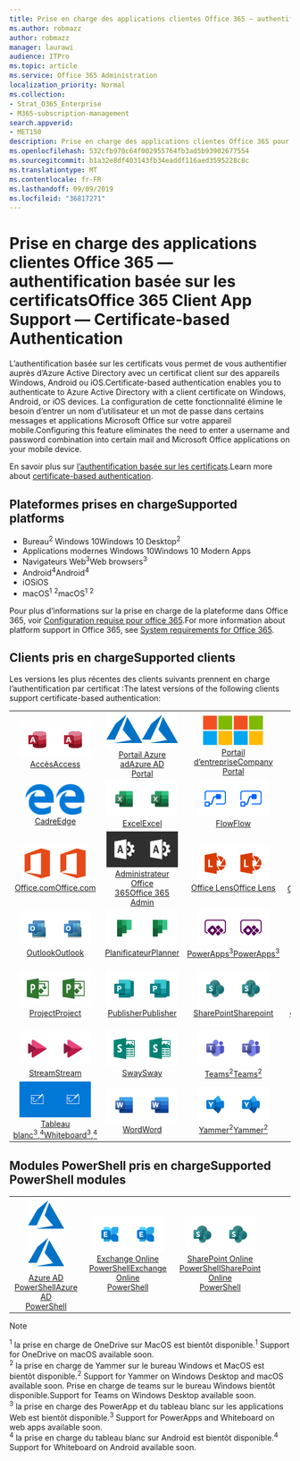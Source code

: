 ```yaml
---
title: Prise en charge des applications clientes Office 365 — authentification basée sur les certificats
ms.author: robmazz
author: robmazz
manager: laurawi
audience: ITPro
ms.topic: article
ms.service: Office 365 Administration
localization_priority: Normal
ms.collection:
- Strat_O365_Enterprise
- M365-subscription-management
search.appverid:
- MET150
description: Prise en charge des applications clientes Office 365 pour l’authentification basée sur les certificats.
ms.openlocfilehash: 532cfb970c64f002955764fb3ad5b93902677554
ms.sourcegitcommit: b1a32e8df403143fb34eaddf116aed3595228c8c
ms.translationtype: MT
ms.contentlocale: fr-FR
ms.lasthandoff: 09/09/2019
ms.locfileid: "36817271"
---
```

# <a name="office-365-client-app-support--certificate-based-authentication"></a><span data-ttu-id="ec958-103">Prise en charge des applications clientes Office 365 — authentification basée sur les certificats</span><span class="sxs-lookup"><span data-stu-id="ec958-103">Office 365 Client App Support — Certificate-based Authentication</span></span>

<span data-ttu-id="ec958-104">L’authentification basée sur les certificats vous permet de vous authentifier auprès d’Azure Active Directory avec un certificat client sur des appareils Windows, Android ou iOS.</span><span class="sxs-lookup"><span data-stu-id="ec958-104">Certificate-based authentication enables you to authenticate to Azure Active Directory with a client certificate on Windows, Android, or iOS devices.</span></span> <span data-ttu-id="ec958-105">La configuration de cette fonctionnalité élimine le besoin d’entrer un nom d’utilisateur et un mot de passe dans certains messages et applications Microsoft Office sur votre appareil mobile.</span><span class="sxs-lookup"><span data-stu-id="ec958-105">Configuring this feature eliminates the need to enter a username and password combination into certain mail and Microsoft Office applications on your mobile device.</span></span>

<span data-ttu-id="ec958-106">En savoir plus sur [l’authentification basée sur les certificats](https://docs.microsoft.com/azure/active-directory/authentication/active-directory-certificate-based-authentication-get-started).</span><span class="sxs-lookup"><span data-stu-id="ec958-106">Learn more about [certificate-based authentication](https://docs.microsoft.com/azure/active-directory/authentication/active-directory-certificate-based-authentication-get-started).</span></span>

## <a name="supported-platforms"></a><span data-ttu-id="ec958-107">Plateformes prises en charge</span><span class="sxs-lookup"><span data-stu-id="ec958-107">Supported platforms</span></span>

 - <span data-ttu-id="ec958-108">Bureau<sup>2</sup> Windows 10</span><span class="sxs-lookup"><span data-stu-id="ec958-108">Windows 10 Desktop<sup>2</sup></span></span>
 - <span data-ttu-id="ec958-109">Applications modernes Windows 10</span><span class="sxs-lookup"><span data-stu-id="ec958-109">Windows 10 Modern Apps</span></span>
 - <span data-ttu-id="ec958-110">Navigateurs Web<sup>3</sup></span><span class="sxs-lookup"><span data-stu-id="ec958-110">Web browsers<sup>3</sup></span></span>
 - <span data-ttu-id="ec958-111">Android<sup>4</sup></span><span class="sxs-lookup"><span data-stu-id="ec958-111">Android<sup>4</sup></span></span>
 - <span data-ttu-id="ec958-112">iOS</span><span class="sxs-lookup"><span data-stu-id="ec958-112">iOS</span></span>
 - <span data-ttu-id="ec958-113">macOS<sup>1</sup> <sup>2</sup></span><span class="sxs-lookup"><span data-stu-id="ec958-113">macOS<sup>1</sup> <sup>2</sup></span></span>

<span data-ttu-id="ec958-114">Pour plus d’informations sur la prise en charge de la plateforme dans Office 365, voir [Configuration requise pour office 365](https://products.office.com/office-system-requirements).</span><span class="sxs-lookup"><span data-stu-id="ec958-114">For more information about platform support in Office 365, see [System requirements for Office 365](https://products.office.com/office-system-requirements).</span></span>

## <a name="supported-clients"></a><span data-ttu-id="ec958-115">Clients pris en charge</span><span class="sxs-lookup"><span data-stu-id="ec958-115">Supported clients</span></span>

<span data-ttu-id="ec958-116">Les versions les plus récentes des clients suivants prennent en charge l’authentification par certificat :</span><span class="sxs-lookup"><span data-stu-id="ec958-116">The latest versions of the following clients support certificate-based authentication:</span></span>

| | | | | | |
|:---:|:---:|:---:|:---:|:---:|:---:|
| <span data-ttu-id="ec958-117">![Icône accès](media/o365-access-64x64.png)</span><span class="sxs-lookup"><span data-stu-id="ec958-117">![Access icon](media/o365-access-64x64.png)</span></span> <br> [<span data-ttu-id="ec958-118">Accès</span><span class="sxs-lookup"><span data-stu-id="ec958-118">Access</span></span>](https://products.office.com/access) | <span data-ttu-id="ec958-119">![Icône Azure](media/o365-azure-64x64.png)</span><span class="sxs-lookup"><span data-stu-id="ec958-119">![Azure icon](media/o365-azure-64x64.png)</span></span> <br> [<span data-ttu-id="ec958-120">Portail Azure <br> ad</span><span class="sxs-lookup"><span data-stu-id="ec958-120">Azure AD <br> Portal </span></span>](https://azure.microsoft.com/features/azure-portal/) | <span data-ttu-id="ec958-121">![Icône portail d’entreprise](media/o365-microsoft-64x64.png)</span><span class="sxs-lookup"><span data-stu-id="ec958-121">![Company portal icon](media/o365-microsoft-64x64.png)</span></span> <br> [<span data-ttu-id="ec958-122">Portail <br> d’entreprise</span><span class="sxs-lookup"><span data-stu-id="ec958-122">Company <br> Portal </span></span>](https://docs.microsoft.com/intune-user-help/sign-in-to-the-company-portal) | <span data-ttu-id="ec958-123">![Icône Delve](media/o365-delve-64x64.png)</span><span class="sxs-lookup"><span data-stu-id="ec958-123">![Delve icon](media/o365-delve-64x64.png)</span></span> <br> [<span data-ttu-id="ec958-124">Delve</span><span class="sxs-lookup"><span data-stu-id="ec958-124">Delve</span></span>](https://products.office.com/business/intelligent-search) | <span data-ttu-id="ec958-125">![Icône Dynamics 365](media/o365-dynamics365-64x64.png)</span><span class="sxs-lookup"><span data-stu-id="ec958-125">![Dynamics 365 icon](media/o365-dynamics365-64x64.png)</span></span> <br> [<span data-ttu-id="ec958-126">Dynamics 365</span><span class="sxs-lookup"><span data-stu-id="ec958-126">Dynamics 365</span></span>](https://dynamics.microsoft.com) 
| <span data-ttu-id="ec958-127">![Icône de serveur Edge](media/o365-edge-64x64.png)</span><span class="sxs-lookup"><span data-stu-id="ec958-127">![Edge icon](media/o365-edge-64x64.png)</span></span> <br> [<span data-ttu-id="ec958-128">Cadre</span><span class="sxs-lookup"><span data-stu-id="ec958-128">Edge</span></span>](https://www.microsoft.com/windows/microsoft-edge) | <span data-ttu-id="ec958-129">![Icône Excel](media/o365-excel-64x64.png)</span><span class="sxs-lookup"><span data-stu-id="ec958-129">![Excel icon](media/o365-excel-64x64.png)</span></span> <br> [<span data-ttu-id="ec958-130">Excel</span><span class="sxs-lookup"><span data-stu-id="ec958-130">Excel</span></span>](https://products.office.com/excel) | <span data-ttu-id="ec958-131">![Icône de flux](media/o365-flow-64x64.png)</span><span class="sxs-lookup"><span data-stu-id="ec958-131">![Flow icon](media/o365-flow-64x64.png)</span></span> <br> [<span data-ttu-id="ec958-132">Flow</span><span class="sxs-lookup"><span data-stu-id="ec958-132">Flow</span></span>](https://flow.microsoft.com) | <span data-ttu-id="ec958-133">![Icône formulaires](media/o365-forms-64x64.png)</span><span class="sxs-lookup"><span data-stu-id="ec958-133">![Forms icon](media/o365-forms-64x64.png)</span></span> <br> [<span data-ttu-id="ec958-134">Forms</span><span class="sxs-lookup"><span data-stu-id="ec958-134">Forms</span></span>](https://flow.microsoft.com/connectors/shared_microsoftforms/microsoft-forms/) | <span data-ttu-id="ec958-135">![Icône Kaizala](media/o365-kaizala-64x64.png)</span><span class="sxs-lookup"><span data-stu-id="ec958-135">![Kaizala icon](media/o365-kaizala-64x64.png)</span></span> <br> [<span data-ttu-id="ec958-136">Kaizala</span><span class="sxs-lookup"><span data-stu-id="ec958-136">Kaizala</span></span>](https://products.office.com/en/business/microsoft-kaizala) 
| <span data-ttu-id="ec958-137">![Icône Office.com](media/o365-office-64x64.png)</span><span class="sxs-lookup"><span data-stu-id="ec958-137">![Office.com icon](media/o365-office-64x64.png)</span></span> <br> [<span data-ttu-id="ec958-138">Office.com</span><span class="sxs-lookup"><span data-stu-id="ec958-138">Office.com</span></span>](https://www.office.com/) | <span data-ttu-id="ec958-139">![Icône d’administrateur Office 365](media/o365-o365admin-64x64.png)</span><span class="sxs-lookup"><span data-stu-id="ec958-139">![Office 365 Admin icon](media/o365-o365admin-64x64.png)</span></span> <br> [<span data-ttu-id="ec958-140">Administrateur Office <br> 365</span><span class="sxs-lookup"><span data-stu-id="ec958-140">Office 365 <br> Admin</span></span>](https://products.office.com/business/manage-office-365-admin-app) | <span data-ttu-id="ec958-141">![Icône de l’objectif](media/o365-lens-64x64.png)</span><span class="sxs-lookup"><span data-stu-id="ec958-141">![Lens icon](media/o365-lens-64x64.png)</span></span> <br> [<span data-ttu-id="ec958-142">Office Lens</span><span class="sxs-lookup"><span data-stu-id="ec958-142">Office Lens</span></span>](https://www.microsoft.com/p/office-lens/9wzdncrfj3t8?activetab=pivot%3Aoverviewtab) | <span data-ttu-id="ec958-143">![Icône OneDrive entreprise](media/o365-OneDrive-64x64.png)</span><span class="sxs-lookup"><span data-stu-id="ec958-143">![OneDrive for Business icon](media/o365-OneDrive-64x64.png)</span></span> <br> [<span data-ttu-id="ec958-144">OneDrive<sup>1</sup></span><span class="sxs-lookup"><span data-stu-id="ec958-144">OneDrive<sup>1</sup></span></span>](https://products.office.com/onedrive-for-business/online-cloud-storage) |  <span data-ttu-id="ec958-145">![Icône OneNote](media/o365-OneNote-64x64.png)</span><span class="sxs-lookup"><span data-stu-id="ec958-145">![OneNote icon](media/o365-OneNote-64x64.png)</span></span> <br> [<span data-ttu-id="ec958-146">OneNote</span><span class="sxs-lookup"><span data-stu-id="ec958-146">OneNote</span></span>](https://products.office.com/onenote) 
| <span data-ttu-id="ec958-147">![Icône Outlook](media/o365-outlook-64x64.png)</span><span class="sxs-lookup"><span data-stu-id="ec958-147">![Outlook icon](media/o365-outlook-64x64.png)</span></span> <br> [<span data-ttu-id="ec958-148">Outlook</span><span class="sxs-lookup"><span data-stu-id="ec958-148">Outlook</span></span>](https://products.office.com/outlook) | <span data-ttu-id="ec958-149">![Icône du planificateur](media/o365-planner-64x64.png)</span><span class="sxs-lookup"><span data-stu-id="ec958-149">![Planner icon](media/o365-planner-64x64.png)</span></span> <br> [<span data-ttu-id="ec958-150">Planificateur</span><span class="sxs-lookup"><span data-stu-id="ec958-150">Planner</span></span>](https://products.office.com/business/task-management-software) | <span data-ttu-id="ec958-151">![Icône PowerApp](media/o365-powerapps-64x64.png)</span><span class="sxs-lookup"><span data-stu-id="ec958-151">![PowerApps icon](media/o365-powerapps-64x64.png)</span></span> <br> [<span data-ttu-id="ec958-152">PowerApps<sup>3</sup></span><span class="sxs-lookup"><span data-stu-id="ec958-152">PowerApps<sup>3</sup></span></span>](https://powerapps.microsoft.com) | <span data-ttu-id="ec958-153">![Icône PowerBI](media/o365-powerbi-64x64.png)</span><span class="sxs-lookup"><span data-stu-id="ec958-153">![PowerBI icon](media/o365-powerbi-64x64.png)</span></span> <br> [<span data-ttu-id="ec958-154">Power BI</span><span class="sxs-lookup"><span data-stu-id="ec958-154">Power BI</span></span>](https://powerbi.microsoft.com)| <span data-ttu-id="ec958-155">![Icône PowerPoint](media/o365-powerpoint-64x64.png)</span><span class="sxs-lookup"><span data-stu-id="ec958-155">![PowerPoint icon](media/o365-powerpoint-64x64.png)</span></span> <br> [<span data-ttu-id="ec958-156">PowerPoint</span><span class="sxs-lookup"><span data-stu-id="ec958-156">PowerPoint</span></span>](https://products.office.com/powerpoint) 
| <span data-ttu-id="ec958-157">![Icône de projet](media/o365-project-64x64.png)</span><span class="sxs-lookup"><span data-stu-id="ec958-157">![Project icon](media/o365-project-64x64.png)</span></span> <br> [<span data-ttu-id="ec958-158">Project</span><span class="sxs-lookup"><span data-stu-id="ec958-158">Project</span></span>](https://products.office.com/project) | <span data-ttu-id="ec958-159">![Icône Publisher](media/o365-publisher-64x64.png)</span><span class="sxs-lookup"><span data-stu-id="ec958-159">![Publisher icon](media/o365-publisher-64x64.png)</span></span> <br> [<span data-ttu-id="ec958-160">Publisher</span><span class="sxs-lookup"><span data-stu-id="ec958-160">Publisher</span></span>](https://products.office.com/publisher) | <span data-ttu-id="ec958-161">![Icône SharePoint](media/o365-sharepoint-64x64.png)</span><span class="sxs-lookup"><span data-stu-id="ec958-161">![SharePoint icon](media/o365-sharepoint-64x64.png)</span></span> <br> [<span data-ttu-id="ec958-162">SharePoint</span><span class="sxs-lookup"><span data-stu-id="ec958-162">Sharepoint</span></span>](https://products.office.com/sharepoint) | <span data-ttu-id="ec958-163">![Icône Skype entreprise](media/o365-skypeforbusiness-64x64.png)</span><span class="sxs-lookup"><span data-stu-id="ec958-163">![Skype for Business icon](media/o365-skypeforbusiness-64x64.png)</span></span> <br> [<span data-ttu-id="ec958-164">Skype <br> entreprise</span><span class="sxs-lookup"><span data-stu-id="ec958-164">Skype for <br> Business</span></span>](https://www.skype.com/business/) | <span data-ttu-id="ec958-165">![Icône de pense-bête](media/o365-stickynotes-64x64.png)</span><span class="sxs-lookup"><span data-stu-id="ec958-165">![Sticky Notes icon](media/o365-stickynotes-64x64.png)</span></span> <br> [<span data-ttu-id="ec958-166">Notes du pense-bête</span><span class="sxs-lookup"><span data-stu-id="ec958-166">Sticky Notes</span></span>](https://www.microsoft.com/p/microsoft-sticky-notes/9nblggh4qghw) 
| <span data-ttu-id="ec958-167">![Icône de flux](media/o365-stream-64x64.png)</span><span class="sxs-lookup"><span data-stu-id="ec958-167">![Stream icon](media/o365-stream-64x64.png)</span></span> <br> [<span data-ttu-id="ec958-168">Stream</span><span class="sxs-lookup"><span data-stu-id="ec958-168">Stream</span></span>](https://stream.microsoft.com) | <span data-ttu-id="ec958-169">![Icône Sway](media/o365-sway-64x64.png)</span><span class="sxs-lookup"><span data-stu-id="ec958-169">![Sway icon](media/o365-sway-64x64.png)</span></span> <br> [<span data-ttu-id="ec958-170">Sway</span><span class="sxs-lookup"><span data-stu-id="ec958-170">Sway</span></span>](https://sway.com) | <span data-ttu-id="ec958-171">![Icône teams](media/o365-teams-64x64.png)</span><span class="sxs-lookup"><span data-stu-id="ec958-171">![Teams icon](media/o365-teams-64x64.png)</span></span> <br> [<span data-ttu-id="ec958-172">Teams<sup>2</sup></span><span class="sxs-lookup"><span data-stu-id="ec958-172">Teams<sup>2</sup></span></span>](https://products.office.com/microsoft-teams/group-chat-software) | <span data-ttu-id="ec958-173">![Icône action](media/o365-todo-64x64.png)</span><span class="sxs-lookup"><span data-stu-id="ec958-173">![To Do icon](media/o365-todo-64x64.png)</span></span> <br> [<span data-ttu-id="ec958-174">Action</span><span class="sxs-lookup"><span data-stu-id="ec958-174">To Do</span></span>](https://todo.microsoft.com) | <span data-ttu-id="ec958-175">![Icône Visio](media/o365-visio-64x64.png)</span><span class="sxs-lookup"><span data-stu-id="ec958-175">![Visio icon](media/o365-visio-64x64.png)</span></span> <br> [<span data-ttu-id="ec958-176">Visio</span><span class="sxs-lookup"><span data-stu-id="ec958-176">Visio</span></span>](https://products.office.com/visio/flowchart-software) 
| <span data-ttu-id="ec958-177">![Icône du tableau blanc](media/o365-whiteboard-64x64.png)</span><span class="sxs-lookup"><span data-stu-id="ec958-177">![Whiteboard icon](media/o365-whiteboard-64x64.png)</span></span> <br> [<span data-ttu-id="ec958-178">Tableau blanc<sup>3</sup>,<sup>4</sup></span><span class="sxs-lookup"><span data-stu-id="ec958-178">Whiteboard<sup>3</sup>,<sup>4</sup></span></span>](https://whiteboard.microsoft.com/) | <span data-ttu-id="ec958-179">![Icône Word](media/o365-word-64x64.png)</span><span class="sxs-lookup"><span data-stu-id="ec958-179">![Word icon](media/o365-word-64x64.png)</span></span> <br> [<span data-ttu-id="ec958-180">Word</span><span class="sxs-lookup"><span data-stu-id="ec958-180">Word</span></span>](https://products.office.com/word) | <span data-ttu-id="ec958-181">![Icône Yammer](media/o365-yammer-64x64.png)</span><span class="sxs-lookup"><span data-stu-id="ec958-181">![Yammer icon](media/o365-yammer-64x64.png)</span></span> <br> [<span data-ttu-id="ec958-182">Yammer<sup>2</sup></span><span class="sxs-lookup"><span data-stu-id="ec958-182">Yammer<sup>2</sup></span></span>](https://products.office.com/yammer/yammer-overview) |

## <a name="supported-powershell-modules"></a><span data-ttu-id="ec958-183">Modules PowerShell pris en charge</span><span class="sxs-lookup"><span data-stu-id="ec958-183">Supported PowerShell modules</span></span>

| | | | | | |
|:---:|:---:|:---:|:---:|:---:|:---:|
| <span data-ttu-id="ec958-184">![Icône Azure](media/o365-azure-64x64.png)</span><span class="sxs-lookup"><span data-stu-id="ec958-184">![Azure icon](media/o365-azure-64x64.png)</span></span> <br> [<span data-ttu-id="ec958-185">Azure AD <br> PowerShell</span><span class="sxs-lookup"><span data-stu-id="ec958-185">Azure AD <br> PowerShell</span></span>](https://docs.microsoft.com/powershell/azure/active-directory/overview?view=azureadps-2.0) | <span data-ttu-id="ec958-186">![Icône Exchange](media/o365-exchange-64x64.png)</span><span class="sxs-lookup"><span data-stu-id="ec958-186">![Exchange icon](media/o365-exchange-64x64.png)</span></span> <br> [<span data-ttu-id="ec958-187">Exchange Online <br> PowerShell</span><span class="sxs-lookup"><span data-stu-id="ec958-187">Exchange Online <br> PowerShell</span></span>](https://docs.microsoft.com/powershell/exchange/exchange-online/exchange-online-powershell?view=exchange-ps) | <span data-ttu-id="ec958-188">![Icône SharePoint](media/o365-sharepoint-64x64.png)</span><span class="sxs-lookup"><span data-stu-id="ec958-188">![SharePoint icon](media/o365-sharepoint-64x64.png)</span></span> <br> [<span data-ttu-id="ec958-189">SharePoint Online <br> PowerShell</span><span class="sxs-lookup"><span data-stu-id="ec958-189">SharePoint Online <br> PowerShell</span></span>](https://docs.microsoft.com/sharepoint/manage-team-and-communication-sites-in-powershell)

> [!NOTE]
> <span data-ttu-id="ec958-190"><sup>1</sup> la prise en charge de OneDrive sur MacOS est bientôt disponible.</span><span class="sxs-lookup"><span data-stu-id="ec958-190"><sup>1</sup> Support for OneDrive on macOS available soon.</span></span> <br>
> <span data-ttu-id="ec958-191"><sup>2</sup> la prise en charge de Yammer sur le bureau Windows et MacOS est bientôt disponible.</span><span class="sxs-lookup"><span data-stu-id="ec958-191"><sup>2</sup> Support for Yammer on Windows Desktop and macOS available soon.</span></span> <span data-ttu-id="ec958-192">Prise en charge de teams sur le bureau Windows bientôt disponible.</span><span class="sxs-lookup"><span data-stu-id="ec958-192">Support for Teams on Windows Desktop available soon.</span></span><br>
> <span data-ttu-id="ec958-193"><sup>3</sup> la prise en charge des PowerApp et du tableau blanc sur les applications Web est bientôt disponible.</span><span class="sxs-lookup"><span data-stu-id="ec958-193"><sup>3</sup> Support for PowerApps and Whiteboard on web apps available soon.</span></span> <br>
> <span data-ttu-id="ec958-194"><sup>4</sup> la prise en charge du tableau blanc sur Android est bientôt disponible.</span><span class="sxs-lookup"><span data-stu-id="ec958-194"><sup>4</sup> Support for Whiteboard on Android available soon.</span></span>
